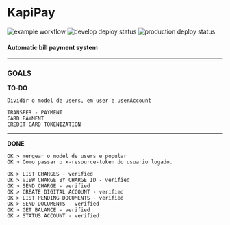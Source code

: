 
# KapiPay
![example workflow](https://github.com/davidtheblane/KapiPay/actions/workflows/develop.yml/badge.svg)
![develop deploy status](https://github.com/github/docs/actions/workflows/main.yml/badge.svg?branch=develop)
![production deploy status](https://github.com/github/docs/actions/workflows/main.yml/badge.svg?branch=main)

#### Automatic bill payment system

<hr>

### GOALS

**TO-DO**

```
Dividir o model de users, em user e userAccount

TRANSFER - PAYMENT
CARD PAYMENT
CREDIT CARD TOKENIZATION
```

<hr>

**DONE**

```
OK > mergear o model de users e popular
OK > Como passar o x-resource-token do usuario logado.

OK > LIST CHARGES - verified
OK > VIEW CHARGE BY CHARGE ID - verified
OK > SEND CHARGE - verified
OK > CREATE DIGITAL ACCOUNT - verified
OK > LIST PENDING DOCUMENTS - verified
OK > SEND DOCUMENTS - verified
OK > GET BALANCE - verified
OK > STATUS ACCOUNT - verified
```
